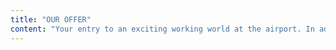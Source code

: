 ```yaml
---
title: "OUR OFFER"
content: "Your entry to an exciting working world at the airport. In addition to beginner courses, we also offer numerous refresher courses."
---
```

